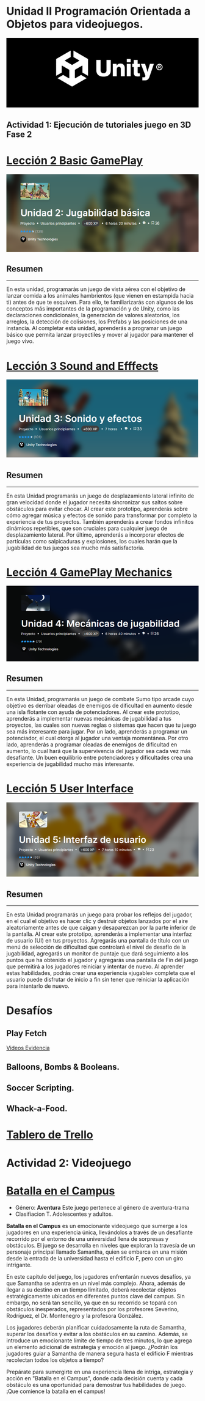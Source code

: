 # Unidad II Programación Orientada a Objetos para videojuegos.
![Logo de Unity](https://github.com/Lizbeth-Ps/Imagenes/blob/main/unity4.png?raw=true)
## Actividad 1: Ejecución de tutoriales juego en 3D Fase 2

# [Lección 2 Basic GamePlay](Leccion%202)

![Logo de Unity](https://github.com/Lizbeth-Ps/Imagenes/blob/main/leccion%202.2.png?raw=true)

## Resumen
------------
En esta unidad, programarás un juego de vista aérea con el objetivo de lanzar comida a los animales hambrientos (que vienen en estampida hacia ti) antes de que te esquiven. Para ello, te familiarizarás con algunos de los conceptos más importantes de la programación y de Unity, como las declaraciones condicionales, la generación de valores aleatorios, los arreglos, la detección de colisiones, los Prefabs y las posiciones de una instancia. Al completar esta unidad, aprenderás a programar un juego básico que permita lanzar proyectiles y mover al jugador para mantener el juego vivo.

#  [Lección 3 Sound and Efffects](Leccion%203)

![Logo de Unity](https://github.com/Lizbeth-Ps/Imagenes/blob/main/leccion%203.png?raw=true)
## Resumen

------------
En esta Unidad programarás un juego de desplazamiento lateral infinito de gran velocidad donde el jugador necesita sincronizar sus saltos sobre obstáculos para evitar chocar. Al crear este prototipo, aprenderás sobre cómo agregar música y efectos de sonido para transformar por completo la experiencia de tus proyectos. También aprenderás a crear fondos infinitos dinámicos repetibles, que son cruciales para cualquier juego de desplazamiento lateral. Por último, aprenderás a incorporar efectos de partículas como salpicaduras y explosiones, los cuales harán que la jugabilidad de tus juegos sea mucho más satisfactoria.

# [Lección 4 GamePlay Mechanics](Leccion%204)

![Logo de Unity](https://github.com/Lizbeth-Ps/Imagenes/blob/main/leccion%204.png?raw=true)

## Resumen

------------

En esta Unidad, programarás un juego de combate Sumo tipo arcade cuyo objetivo es derribar oleadas de enemigos de dificultad en aumento desde una isla flotante con ayuda de potenciadores. Al crear este prototipo, aprenderás a implementar nuevas mecánicas de jugabilidad a tus proyectos, las cuales son nuevas reglas o sistemas que hacen que tu juego sea más interesante para jugar. Por un lado, aprenderás a programar un potenciador, el cual otorga al jugador una ventaja momentánea. Por otro lado, aprenderás a programar oleadas de enemigos de dificultad en aumento, lo cual hará que la supervivencia del jugador sea cada vez más desafiante. Un buen equilibrio entre potenciadores y dificultades crea una experiencia de jugabilidad mucho más interesante.

# [Lección 5 User Interface](Leccion%205)

![Logo de Unity](https://github.com/Lizbeth-Ps/Imagenes/blob/main/leccion%205.png?raw=true)
## Resumen

------------

En esta Unidad programarás un juego para probar los reflejos del jugador, en el cual el objetivo es hacer clic y destruir objetos lanzados por el aire aleatoriamente antes de que caigan y desaparezcan por la parte inferior de la pantalla. Al crear este prototipo, aprenderás a implementar una interfaz de usuario (UI) en tus proyectos. Agregarás una pantalla de título con un menú de selección de dificultad que controlará el nivel de desafío de la jugabilidad, agregarás un monitor de puntaje que dará seguimiento a los puntos que ha obtenido el jugador y agregarás una pantalla de Fin del juego que permitirá a los jugadores reiniciar y intentar de nuevo. Al aprender estas habilidades, podrás crear una experiencia «jugable» completa que el usuario puede disfrutar de inicio a fin sin tener que reiniciar la aplicación para intentarlo de nuevo.

# Desafíos
## Play Fetch
[Videos Evidencia](https://drive.google.com/drive/folders/1lZ6NVz4i9bZMyZt3dD945VYZco6eBFCy?usp=sharing)

## Balloons, Bombs & Booleans.
## Soccer Scripting. 
## Whack-a-Food. 

# [Tablero de Trello](https://trello.com/invite/b/bhfM0uBR/ATTI5c01d6e25ee3a5aaba7030db5250cbfbD8EE8B86/sprint-0 "TRELLO")

# Actividad 2: Videojuego
# [Batalla en el Campus](Batalla%20en%20el%20Campus)
- Género: **Aventura** Este juego pertenece al género de aventura-trama
- Clasifiacion T. Adolescentes y adultos.

**Batalla en el Campus** es un emocionante videojuego que sumerge a los jugadores en una experiencia única, llevándolos a través de un desafiante recorrido por el entorno de una universidad llena de sorpresas y obstáculos. El juego se desarrolla en niveles que exploran la travesía de un personaje principal llamado Samantha, quien se embarca en una misión desde la entrada de la universidad hasta el edificio F, pero con un giro intrigante.

En este capítulo del juego, los jugadores enfrentarán nuevos desafíos, ya que Samantha se adentra en un nivel más complejo. Ahora, además de llegar a su destino en un tiempo limitado, deberá recolectar objetos estratégicamente ubicados en diferentes puntos clave del campus. Sin embargo, no será tan sencillo, ya que en su recorrido se topará con obstáculos inesperados, representados por los profesores Severino, Rodríguez, el Dr. Montenegro y la profesora González.

Los jugadores deberán planificar cuidadosamente la ruta de Samantha, superar los desafíos y evitar a los obstáculos en su camino. Además, se introduce un emocionante límite de tiempo de tres minutos, lo que agrega un elemento adicional de estrategia y emoción al juego. ¿Podrán los jugadores guiar a Samantha de manera segura hasta el edificio F mientras recolectan todos los objetos a tiempo?

Prepárate para sumergirte en una experiencia llena de intriga, estrategia y acción en "Batalla en el Campus", donde cada decisión cuenta y cada obstáculo es una oportunidad para demostrar tus habilidades de juego. ¡Que comience la batalla en el campus!

